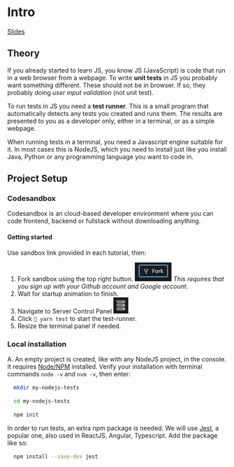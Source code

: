 # Intro

[Slides](why-tests.md)

## Theory

If you already started to learn JS, you know JS (JavaScript) is code that run in a web browser from a webpage. To write **unit tests** in JS you probably want something different. These should not be in browser. If so, they probably doing _user input validation_ (not unit test).

To run tests in JS you need a **test runner**. This is a small program that automatically detects any tests you created and runs them. The results are presented to you as a developer only, either in a terminal, or as a simple webpage.

When running tests in a terminal, you need a Javascript engine suitable for it. In most cases this is NodeJS, which you need to install just like you install Java, Python or any programming language you want to code in.

## Project Setup

### Codesandbox

Codesandbox is an cloud-based developer environment where you can code frontend, backend or fullstack without downloading anything.

#### Getting started

Use sandbox link provided in each tutorial, then:

1. Fork sandbox using the top right button. ![](img/codesandbox-fork.png) _This requires that you sign up with your Github account and Google account_.
2. Wait for startup animation to finish.
3. Navigate to Server Control Panel ![](img/codesandbox-server-controls.png).
4. Click `🧪 yarn test` to start the test-runner.
5. Resize the terminal panel if needed.

### Local installation

A. An empty project is created, like with any NodeJS project, in the console. It requires [Node/NPM](https://nodejs.org/en/download/) installed. Verify your installation with terminal commands `node -v` and `nvm -v`, then enter:

```bash
  mkdir my-nodejs-tests
```

```bash
  cd my-nodejs-tests
```

```bash
  npm init
```

In order to run tests, an extra npm package is needed. We will use [Jest](https://jestjs.io/), a popular one, also used in ReactJS, Angular, Typescript. Add the package like so:

```bash
  npm install --save-dev jest
```
